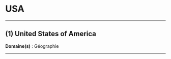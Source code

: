 # USA

--------------------

## (1) United States of America

**Domaine(s)** : Géographie

--------------------